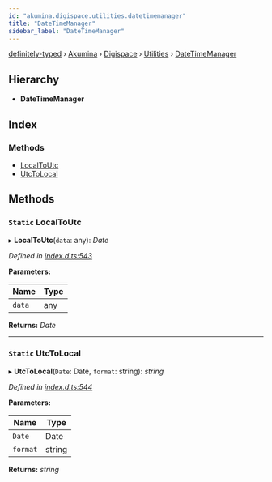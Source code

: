 ```yaml
---
id: "akumina.digispace.utilities.datetimemanager"
title: "DateTimeManager"
sidebar_label: "DateTimeManager"
---
```


[definitely-typed](../index.md) › [Akumina](../modules/akumina.md) › [Digispace](../modules/akumina.digispace.md) › [Utilities](akumina.digispace.utilities.md) › [DateTimeManager](akumina.digispace.utilities.datetimemanager.md)

## Hierarchy

* **DateTimeManager**

## Index

### Methods

* [LocalToUtc](akumina.digispace.utilities.datetimemanager.md#static-localtoutc)
* [UtcToLocal](akumina.digispace.utilities.datetimemanager.md#static-utctolocal)

## Methods

### `Static` LocalToUtc

▸ **LocalToUtc**(`data`: any): *Date*

*Defined in [index.d.ts:543](https://github.com/DefinitelyTyped/DefinitelyTyped/blob/0b97a539e8/types/akumina-core/index.d.ts#L543)*

**Parameters:**

Name | Type |
------ | ------ |
`data` | any |

**Returns:** *Date*

___

### `Static` UtcToLocal

▸ **UtcToLocal**(`Date`: Date, `format`: string): *string*

*Defined in [index.d.ts:544](https://github.com/DefinitelyTyped/DefinitelyTyped/blob/0b97a539e8/types/akumina-core/index.d.ts#L544)*

**Parameters:**

Name | Type |
------ | ------ |
`Date` | Date |
`format` | string |

**Returns:** *string*
